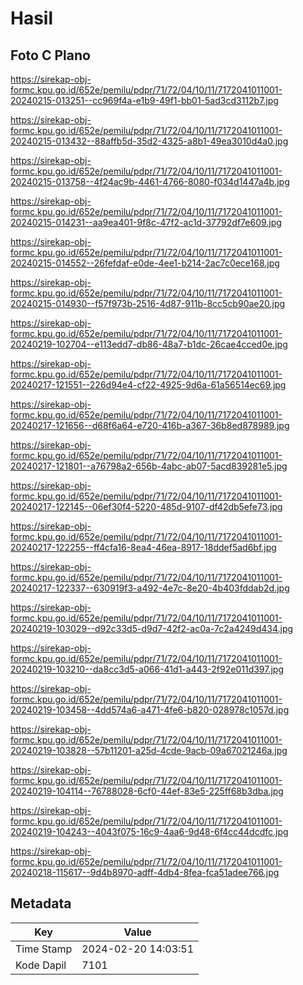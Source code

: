 # Hasil

## Foto C Plano

https://sirekap-obj-formc.kpu.go.id/652e/pemilu/pdpr/71/72/04/10/11/7172041011001-20240215-013251--cc969f4a-e1b9-49f1-bb01-5ad3cd3112b7.jpg

https://sirekap-obj-formc.kpu.go.id/652e/pemilu/pdpr/71/72/04/10/11/7172041011001-20240215-013432--88affb5d-35d2-4325-a8b1-49ea3010d4a0.jpg

https://sirekap-obj-formc.kpu.go.id/652e/pemilu/pdpr/71/72/04/10/11/7172041011001-20240215-013758--4f24ac9b-4461-4766-8080-f034d1447a4b.jpg

https://sirekap-obj-formc.kpu.go.id/652e/pemilu/pdpr/71/72/04/10/11/7172041011001-20240215-014231--aa9ea401-9f8c-47f2-ac1d-37792df7e609.jpg

https://sirekap-obj-formc.kpu.go.id/652e/pemilu/pdpr/71/72/04/10/11/7172041011001-20240215-014552--26fefdaf-e0de-4ee1-b214-2ac7c0ece168.jpg

https://sirekap-obj-formc.kpu.go.id/652e/pemilu/pdpr/71/72/04/10/11/7172041011001-20240215-014930--f57f973b-2516-4d87-911b-8cc5cb90ae20.jpg

https://sirekap-obj-formc.kpu.go.id/652e/pemilu/pdpr/71/72/04/10/11/7172041011001-20240219-102704--e113edd7-db86-48a7-b1dc-26cae4cced0e.jpg

https://sirekap-obj-formc.kpu.go.id/652e/pemilu/pdpr/71/72/04/10/11/7172041011001-20240217-121551--226d94e4-cf22-4925-9d6a-61a56514ec69.jpg

https://sirekap-obj-formc.kpu.go.id/652e/pemilu/pdpr/71/72/04/10/11/7172041011001-20240217-121656--d68f6a64-e720-416b-a367-36b8ed878989.jpg

https://sirekap-obj-formc.kpu.go.id/652e/pemilu/pdpr/71/72/04/10/11/7172041011001-20240217-121801--a76798a2-656b-4abc-ab07-5acd839281e5.jpg

https://sirekap-obj-formc.kpu.go.id/652e/pemilu/pdpr/71/72/04/10/11/7172041011001-20240217-122145--06ef30f4-5220-485d-9107-df42db5efe73.jpg

https://sirekap-obj-formc.kpu.go.id/652e/pemilu/pdpr/71/72/04/10/11/7172041011001-20240217-122255--ff4cfa16-8ea4-46ea-8917-18ddef5ad6bf.jpg

https://sirekap-obj-formc.kpu.go.id/652e/pemilu/pdpr/71/72/04/10/11/7172041011001-20240217-122337--630919f3-a492-4e7c-8e20-4b403fddab2d.jpg

https://sirekap-obj-formc.kpu.go.id/652e/pemilu/pdpr/71/72/04/10/11/7172041011001-20240219-103029--d92c33d5-d9d7-42f2-ac0a-7c2a4249d434.jpg

https://sirekap-obj-formc.kpu.go.id/652e/pemilu/pdpr/71/72/04/10/11/7172041011001-20240219-103210--da8cc3d5-a066-41d1-a443-2f92e011d397.jpg

https://sirekap-obj-formc.kpu.go.id/652e/pemilu/pdpr/71/72/04/10/11/7172041011001-20240219-103458--4dd574a6-a471-4fe6-b820-028978c1057d.jpg

https://sirekap-obj-formc.kpu.go.id/652e/pemilu/pdpr/71/72/04/10/11/7172041011001-20240219-103828--57b11201-a25d-4cde-9acb-09a67021246a.jpg

https://sirekap-obj-formc.kpu.go.id/652e/pemilu/pdpr/71/72/04/10/11/7172041011001-20240219-104114--76788028-6cf0-44ef-83e5-225ff68b3dba.jpg

https://sirekap-obj-formc.kpu.go.id/652e/pemilu/pdpr/71/72/04/10/11/7172041011001-20240219-104243--4043f075-16c9-4aa6-9d48-6f4cc44dcdfc.jpg

https://sirekap-obj-formc.kpu.go.id/652e/pemilu/pdpr/71/72/04/10/11/7172041011001-20240218-115617--9d4b8970-adff-4db4-8fea-fca51adee766.jpg


## Metadata

| Key        | Value               |
| ---------- | ------------------- |
| Time Stamp | 2024-02-20 14:03:51 |
| Kode Dapil | 7101                |



